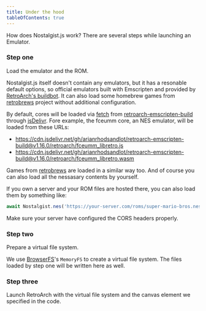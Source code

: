 ```yaml
---
title: Under the hood
tableOfContents: true
---
```


How does Nostalgist.js work? There are several steps while launching an Emulator.

### Step one
Load the emulator and the ROM.

Nostalgist.js itself doesn't contain any emulators, but it has a resonable default options, so official emulators built with Emscripten and provided by [RetroArch's buildbot](https://buildbot.libretro.com/). It can also load some homebrew games from
[retrobrews](https://retrobrews.github.io/) project without additional configuration.

By default, cores will be loaded via [fetch](https://developer.mozilla.org/en-US/docs/Web/API/Fetch_API) from [retroarch-emscripten-build](https://github.com/arianrhodsandlot/retroarch-emscripten-build) through [jsDelivr](https://www.jsdelivr.com). Fore example, the fceumm core, an NES emulator, will be loaded from these URLs:
+ https://cdn.jsdelivr.net/gh/arianrhodsandlot/retroarch-emscripten-build@v1.16.0/retroarch/fceumm_libretro.js
+ https://cdn.jsdelivr.net/gh/arianrhodsandlot/retroarch-emscripten-build@v1.16.0/retroarch/fceumm_libretro.wasm

Games from [retrobrews](https://retrobrews.github.io/) are loaded in a similar way too. And of course you can also load all the nessasary contents by yourself.

If you own a server and your ROM files are hosted there, you can also load them by something like:
```js
await Nostalgist.nes('https://your-server.com/roms/super-mario-bros.nes')
```

Make sure your server have configured the CORS headers properly.

### Step two
Prepare a virtual file system.

We use [BrowserFS](https://github.com/jvilk/BrowserFS)'s `MemoryFS` to create a virtual file system. The files loaded by step one will be written here as well.

### Step three
Launch RetroArch with the virtual file system and the canvas element we specified in the code.
